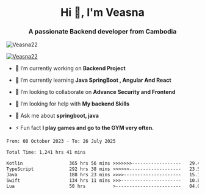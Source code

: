 <h1 align="center">Hi 👋, I'm Veasna</h1>
<h3 align="center">A passionate Backend developer from Cambodia</h3>

<p align="left"> <img src="https://komarev.com/ghpvc/?username=Veasna22&label=Profile%20views&color=0e75b6&style=flat" alt="Veasna22" /> </p>

<p align="left"> <a href="https://github.com/ryo-ma/github-profile-trophy"><img src="https://github-profile-trophy.vercel.app/?username=veasna22&theme=dracula" alt="Veasna22" /></a> </p>

- 🔭 I’m currently working on **Backend Project**

- 🌱 I’m currently learning **Java SpringBoot , Angular And React**

- 👯 I’m looking to collaborate on **Advance Security and Frontend**

- 🤝 I’m looking for help with **My backend Skills**

- 💬 Ask me about **springboot, java**

- ⚡ Fun fact **I play games and go to the GYM very often.**

<!--START_SECTION:waka-->

```txt
From: 08 October 2023 - To: 26 July 2025

Total Time: 1,241 hrs 41 mins

Kotlin                 365 hrs 56 mins >>>>>>>------------------   29.47 %
TypeScript             292 hrs 38 mins >>>>>>-------------------   23.57 %
Java                   188 hrs 23 mins >>>>---------------------   15.17 %
Swift                  134 hrs 11 mins >>>----------------------   10.81 %
Lua                    50 hrs          >------------------------   04.03 %
```

<!--END_SECTION:waka-->
